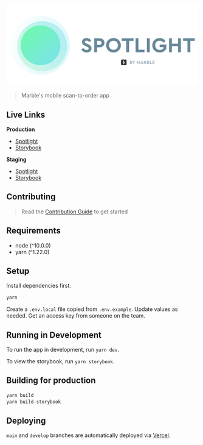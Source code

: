 
<p align="center">
	<img alt="Spotlight Logo" src="public/Spotlight.png" width="600">
</p>

> Marble's mobile scan-to-order app

## Live Links

**Production**

- <a href="https://spotlight-one.vercel.app/" target="_blank">Spotlight</a>
- <a href="https://spotlight-ui-kit.vercel.app/" target="_blank">Storybook</a>

**Staging**

- <a href="https://spotlight-git-develop.marbletech.vercel.app/" target="_blank">Spotlight</a>
- <a href="https://spotlight-ui-kit-git-develop.marbletech.vercel.app/" target="_blank">Storybook</a>

## Contributing

> Read the [Contribution Guide](CONTRIBUTING.md) to get started

## Requirements

- node (^10.0.0)
- yarn (^1.22.0)

## Setup

Install dependencies first.

```bash
yarn
```

Create a `.env.local` file copied from `.env.example`. Update values as needed. Get an access key from someone on the team.

## Running in Development

To run the app in development, run `yarn dev`.

To view the storybook, run `yarn storybook`.

## Building for production

```bash
yarn build
yarn build-storybook
```

## Deploying

`main` and `develop` branches are automatically deployed via
[Vercel](https://vercel.com/oscarnewman).
